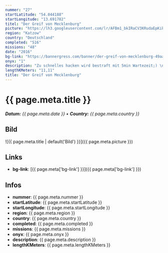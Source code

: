 ```yaml
---
nummer: "27"
startLatitude: "54.044188"
startLongitude: "13.691782"
titel: "Der Greif von Mecklenburg"
picture: "https://lh3.googleusercontent.com/lr/AFBm1_bkIRaCV3KRudaEpKikhEBcTLRWP6cRZ0pXHrHy3mrZutCF7o7Brd5r29RNlwy-iASa-nNuKYISmMQGPXTN4x8BkDxauzO-dod2M5YPdWnlSnnGDVZ8wI7ZIBqnawFoB8d5M72MH-EokGV27wdDm6wf7l3bVPQZC4d4FBQpftyKsU5WuBL5D_twWWPekaNm4M6gDpufVnTnLCgW9Tdi9CKb_f4wJ7z9MO-cy35QfaVQy8DXSHA46h3TcfioQz2AZEmZ0gkxb83q_2_QOfFic2OgWN8OEHeWdvLBLBdrDC1oXVcN3QZ7TbFWoEFSQ2zXmUcA6k2ki-E4KzSTMne75XtVZgWw0NUrlLoxpUKs6o1BCF0hNuHS1z8Yl3Gg_DwPmIWsgJg-LW1HZPkrEkU3ub2dPuVO8DOLAEk3TjdxoMjQZBtdgVTgLxbCANmsBXyUhtBgSxBbee2P-yQM0mZD7x5u3QMtZ4cJ-Kosvmw32SiRy_7nTRxQp9GSkXdIGZe9H5HX0rTzw7uUhi3gULag-jwrZaUCkgExEmbh6a5efPF7c6Z6Ms7Fn9INj4PnLDCaC7lGwmRtHDnX0R2vP4oY42E4Ag73qWbcIUsZR4ExxgWM0pl1XXDlxVgemQm3tVnk-uef_sqO2jxF9oJfTuQ38sJ6I0OZUPhg6gvI02K46qZ-dSzJTl9vFlOt725AzG_egOTaFkb24mqYocWihJ7P_DzNhYqjugw-eT2A_uSCuu9S1jsmVVhc7kJzS6BiOzQ7ffkLPDcP_ocDbwTN1mjiT3mDg2zoTCR8HrOUVL0KIv6V5igAE4f0s-l53kX8_H7_nn-IWP2OldFr7GeBA9R4qWF1ZYKRiqZ6KScA"
region: "Katzow"
country: "Deutschland"
completed: "516"
missions: "48"
date: "2016"
bg-link: "https://bannergress.com/banner/der-greif-von-mecklenburg-49aa"
onyx: "1"
description: "Zu schnelles hacken wird bestraft mit 5min Wartezeit;) \nsolltet ihr zu schnell gehackt haben kann es zum Schluss des Mosaik knapp werden. Genügend Multihacks wären von Vorteil. Viel Spaß -o)"
lengthKMeters: "11,11"
title: "Der Greif von Mecklenburg"
---
```


# {{ page.meta.title }}
_**Datum:** {{ page.meta.date }} • **Country:** {{ page.meta.country }}_

## Bild
![{{ page.meta.title | default('Bild') }}]({{ page.meta.picture }})

## Links
- **bg-link**: [{{ page.meta['bg-link'] }}]({{ page.meta['bg-link'] }})

## Infos
- **nummer**: {{ page.meta.nummer }}
- **startLatitude**: {{ page.meta.startLatitude }}
- **startLongitude**: {{ page.meta.startLongitude }}
- **region**: {{ page.meta.region }}
- **country**: {{ page.meta.country }}
- **completed**: {{ page.meta.completed }}
- **missions**: {{ page.meta.missions }}
- **onyx**: {{ page.meta.onyx }}
- **description**: {{ page.meta.description }}
- **lengthKMeters**: {{ page.meta.lengthKMeters }}

